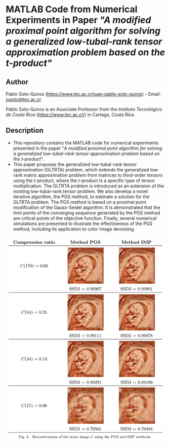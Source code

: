 # MATLAB Code from Numerical Experiments in Paper *"A modified proximal point algorithm for solving a generalized low-tubal-rank tensor approximation problem based on the t-product"*

## Author

Pablo Soto-Quiros (https://www.tec.ac.cr/juan-pablo-soto-quiros) - Email: jusoto@tec.ac.cr

Pablo Soto-Quiros is an Associate Professor from the *Instituto Tecnológico de Costa Rica* (https://www.tec.ac.cr/) in Cartago, Costa Rica


## Description

* This repository contains the MATLAB code for numerical experiments presented in the paper "*A modified proximal point algorithm for solving a generalized low-tubal-rank tensor approximation problem based on the t-product*".  
* This paper proposes the generalized low-tubal-rank tensor approximation (GLTRTA) problem, which extends the generalized low-rank matrix approximation problem from matrices to third-order tensors using the $t$-product, where the $t$-product  is a specific type of tensor multiplication. The GLTRTA problem is introduced as an extension of the existing low-tubal-rank tensor problem. We also develop a novel iterative algorithm, the PGS method, to estimate a solution for the GLTRTA problem. The PGS method is based on a proximal point modification of the Gauss-Seidel algorithm. It is demonstrated that the limit points of the converging sequence generated by the PGS method are critical points of the objective function. Finally, several numerical simulations are presented to illustrate the effectiveness of the PGS method, including its application to  color image denoising.

<p align="center"><img scale=1 src="https://github.com/jusotoTEC/iterative_GLTRTA/blob/main/img/image1.png"></p>
